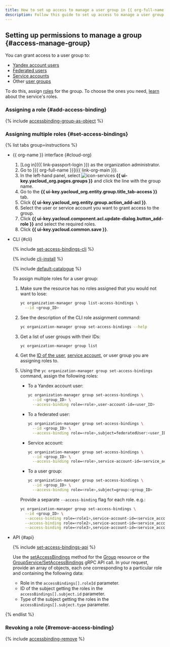 ```yaml
---
title: How to set up access to manage a user group in {{ org-full-name }}
description: Follow this guide to set up access to manage a user group in {{ org-name }}.
---
```


## Setting up permissions to manage a group {#access-manage-group}

You can grant access to a user group to:

* [Yandex account users](../../iam/concepts/users/accounts.md#passport)
* [Federated users](../../iam/concepts/users/accounts.md#saml-federation)
* [Service accounts](../../iam/concepts/users/service-accounts.md)
* Other [user groups](../../organization/concepts/groups.md)

To do this, assign [roles](../../iam/concepts/access-control/roles.md) for the group. To choose the ones you need, [learn](../security/index.md#roles-list) about the service's roles.

### Assigning a role {#add-access-binding}

{% include [accessbinding-group-as-object](../../_includes/organization/accessbinding-group-as-object.md) %}

### Assigning multiple roles {#set-access-bindings}

{% list tabs group=instructions %}

- {{ org-name }} interface {#cloud-org}

   1. [Log in]({{ link-passport-login }}) as the organization administrator.
   1. Go to [{{ org-full-name }}]({{ link-org-main }}).
   1. In the left-hand panel, select ![icon-services](../../_assets/console-icons/persons.svg) **{{ ui-key.yacloud_org.pages.groups }}** and click the line with the group name.
   1. Go to the **{{ ui-key.yacloud_org.entity.group.title_tab-access }}** tab.
   1. Click **{{ ui-key.yacloud_org.entity.group.action_add-acl }}**.
   1. Select the user or service account you want to grant access to the group.
   1. Click **{{ ui-key.yacloud.component.acl.update-dialog.button_add-role }}** and select the required roles.
   1. Click **{{ ui-key.yacloud.common.save }}**.

- CLI {#cli}

   {% include [set-access-bindings-cli](../../_includes/iam/set-access-bindings-cli.md) %}

   {% include [cli-install](../../_includes/cli-install.md) %}

   {% include [default-catalogue](../../_includes/default-catalogue.md) %}

   To assign multiple roles for a user group:

   1. Make sure the resource has no roles assigned that you would not want to lose:

      ```bash
      yc organization-manager group list-access-bindings \
        --id <group_ID>
      ```

   1. See the description of the CLI role assignment command:

      ```bash
      yc organization-manager group set-access-bindings --help
      ```

   1. Get a list of user groups with their IDs:

      ```bash
      yc organization-manager group list
      ```

   1. Get the [ID of the user](../../iam/operations/users/get.md), [service account](../../iam/operations/sa/get-id.md), or user group you are assigning roles to.
   1. Using the `yc organization-manager group set-access-bindings` command, assign the following roles:

      * To a Yandex account user:

         ```bash
         yc organization-manager group set-access-bindings \
           --id <group_ID> \
           --access-binding role=<role>,user-account-id=<user_ID>
         ```

      * To a federated user:

         ```bash
         yc organization-manager group set-access-bindings \
           --id <group_ID> \
           --access-binding role=<role>,subject=federatedUser:<user_ID>
         ```

      * Service account:

         ```bash
         yc organization-manager group set-access-bindings \
           --id <group_ID> \
           --access-binding role=<role>,service-account-id=<service_account_ID>
         ```

      * To a user group:

         ```bash
         yc organization-manager group set-access-bindings \
           --id <group_ID> \
           --access-binding role=<role>,subject=group:<group_ID>
         ```

      Provide a separate `--access-binding` flag for each role. e.g.:

      ```bash
      yc organization-manager group set-access-bindings \
        --id <group_ID> \
        --access-binding role=<role1>,service-account-id=<service_account_ID> \
        --access-binding role=<role2>,service-account-id=<service_account_ID> \
        --access-binding role=<role3>,service-account-id=<service_account_ID>
      ```

- API {#api}

   {% include [set-access-bindings-api](../../_includes/iam/set-access-bindings-api.md) %}

   Use the [setAccessBindings](../api-ref/Group/setAccessBindings.md) method for the [Group](../api-ref/Group/index.md) resource or the [GroupService/SetAccessBindings](../api-ref/grpc/group_service.md#SetAccessBindings) gRPC API call. In your request, provide an array of objects, each one corresponding to a particular role and containing the following data:

   * Role in the `accessBindings[].roleId` parameter.
   * ID of the subject getting the roles in the `accessBindings[].subject.id` parameter.
   * Type of the subject getting the roles in the `accessBindings[].subject.type` parameter.

{% endlist %}

### Revoking a role {#remove-access-binding}

{% include [accessbinding-remove](../../_includes/organization/accessbinding-remove.md) %}